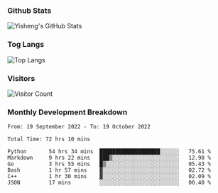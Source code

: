 ### Github Stats
![Yisheng's GitHub Stats](https://github-readme-stats-9qabuvhk1-gongyisheng.vercel.app/api?username=gongyisheng&count_private=true&show_icons=true)
### Tog Langs
![Top Langs](https://github-readme-stats-9qabuvhk1-gongyisheng.vercel.app/api/top-langs/?username=gongyisheng&layout=compact)
### Visitors
![Visitor Count](https://profile-counter.glitch.me/gongyisheng/count.svg)
### Monthly Development Breakdown
<!--START_SECTION:waka-->

```text
From: 19 September 2022 - To: 19 October 2022

Total Time: 72 hrs 10 mins

Python       54 hrs 34 mins  ███████████████████░░░░░░   75.61 %
Markdown     9 hrs 22 mins   ███▒░░░░░░░░░░░░░░░░░░░░░   12.98 %
Go           3 hrs 55 mins   █▒░░░░░░░░░░░░░░░░░░░░░░░   05.43 %
Bash         1 hr 57 mins    ▓░░░░░░░░░░░░░░░░░░░░░░░░   02.72 %
C++          1 hr 30 mins    ▓░░░░░░░░░░░░░░░░░░░░░░░░   02.09 %
JSON         17 mins         ░░░░░░░░░░░░░░░░░░░░░░░░░   00.40 %
```

<!--END_SECTION:waka-->
